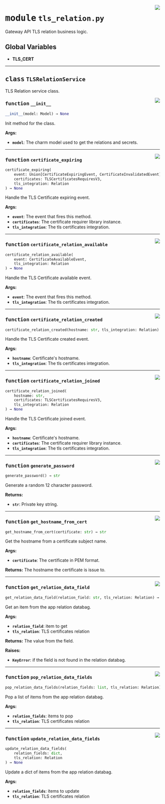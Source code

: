 <!-- markdownlint-disable -->

<a href="../src/tls_relation.py#L0"><img align="right" style="float:right;" src="https://img.shields.io/badge/-source-cccccc?style=flat-square"></a>

# <kbd>module</kbd> `tls_relation.py`
Gateway API TLS relation business logic. 

**Global Variables**
---------------
- **TLS_CERT**


---

## <kbd>class</kbd> `TLSRelationService`
TLS Relation service class. 

<a href="../src/tls_relation.py#L30"><img align="right" style="float:right;" src="https://img.shields.io/badge/-source-cccccc?style=flat-square"></a>

### <kbd>function</kbd> `__init__`

```python
__init__(model: Model) → None
```

Init method for the class. 



**Args:**
 
 - <b>`model`</b>:  The charm model used to get the relations and secrets. 




---

<a href="../src/tls_relation.py#L174"><img align="right" style="float:right;" src="https://img.shields.io/badge/-source-cccccc?style=flat-square"></a>

### <kbd>function</kbd> `certificate_expiring`

```python
certificate_expiring(
    event: Union[CertificateExpiringEvent, CertificateInvalidatedEvent],
    certificates: TLSCertificatesRequiresV3,
    tls_integration: Relation
) → None
```

Handle the TLS Certificate expiring event. 



**Args:**
 
 - <b>`event`</b>:  The event that fires this method. 
 - <b>`certificates`</b>:  The certificate requirer library instance. 
 - <b>`tls_integration`</b>:  The tls certificates integration. 

---

<a href="../src/tls_relation.py#L155"><img align="right" style="float:right;" src="https://img.shields.io/badge/-source-cccccc?style=flat-square"></a>

### <kbd>function</kbd> `certificate_relation_available`

```python
certificate_relation_available(
    event: CertificateAvailableEvent,
    tls_integration: Relation
) → None
```

Handle the TLS Certificate available event. 



**Args:**
 
 - <b>`event`</b>:  The event that fires this method. 
 - <b>`tls_integration`</b>:  The tls certificates integration. 

---

<a href="../src/tls_relation.py#L132"><img align="right" style="float:right;" src="https://img.shields.io/badge/-source-cccccc?style=flat-square"></a>

### <kbd>function</kbd> `certificate_relation_created`

```python
certificate_relation_created(hostname: str, tls_integration: Relation) → None
```

Handle the TLS Certificate created event. 



**Args:**
 
 - <b>`hostname`</b>:  Certificate's hostname. 
 - <b>`tls_integration`</b>:  The tls certificates integration. 

---

<a href="../src/tls_relation.py#L109"><img align="right" style="float:right;" src="https://img.shields.io/badge/-source-cccccc?style=flat-square"></a>

### <kbd>function</kbd> `certificate_relation_joined`

```python
certificate_relation_joined(
    hostname: str,
    certificates: TLSCertificatesRequiresV3,
    tls_integration: Relation
) → None
```

Handle the TLS Certificate joined event. 



**Args:**
 
 - <b>`hostname`</b>:  Certificate's hostname. 
 - <b>`certificates`</b>:  The certificate requirer library instance. 
 - <b>`tls_integration`</b>:  The tls certificates integration. 

---

<a href="../src/tls_relation.py#L39"><img align="right" style="float:right;" src="https://img.shields.io/badge/-source-cccccc?style=flat-square"></a>

### <kbd>function</kbd> `generate_password`

```python
generate_password() → str
```

Generate a random 12 character password. 



**Returns:**
 
 - <b>`str`</b>:  Private key string. 

---

<a href="../src/tls_relation.py#L91"><img align="right" style="float:right;" src="https://img.shields.io/badge/-source-cccccc?style=flat-square"></a>

### <kbd>function</kbd> `get_hostname_from_cert`

```python
get_hostname_from_cert(certificate: str) → str
```

Get the hostname from a certificate subject name. 



**Args:**
 
 - <b>`certificate`</b>:  The certificate in PEM format. 



**Returns:**
 The hostname the certificate is issue to. 

---

<a href="../src/tls_relation.py#L72"><img align="right" style="float:right;" src="https://img.shields.io/badge/-source-cccccc?style=flat-square"></a>

### <kbd>function</kbd> `get_relation_data_field`

```python
get_relation_data_field(relation_field: str, tls_relation: Relation) → str
```

Get an item from the app relation databag. 



**Args:**
 
 - <b>`relation_field`</b>:  item to get 
 - <b>`tls_relation`</b>:  TLS certificates relation 



**Returns:**
 The value from the field. 



**Raises:**
 
 - <b>`KeyError`</b>:  if the field is not found in the relation databag. 

---

<a href="../src/tls_relation.py#L58"><img align="right" style="float:right;" src="https://img.shields.io/badge/-source-cccccc?style=flat-square"></a>

### <kbd>function</kbd> `pop_relation_data_fields`

```python
pop_relation_data_fields(relation_fields: list, tls_relation: Relation) → None
```

Pop a list of items from the app relation databag. 



**Args:**
 
 - <b>`relation_fields`</b>:  items to pop 
 - <b>`tls_relation`</b>:  TLS certificates relation 

---

<a href="../src/tls_relation.py#L48"><img align="right" style="float:right;" src="https://img.shields.io/badge/-source-cccccc?style=flat-square"></a>

### <kbd>function</kbd> `update_relation_data_fields`

```python
update_relation_data_fields(
    relation_fields: dict,
    tls_relation: Relation
) → None
```

Update a dict of items from the app relation databag. 



**Args:**
 
 - <b>`relation_fields`</b>:  items to update 
 - <b>`tls_relation`</b>:  TLS certificates relation 


